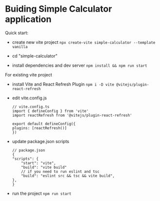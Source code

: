 # Buiding Simple Calculator application

Quick start:

- create new vite project `npx create-vite simple-calculator --template vanilla`

- cd "simple-calculator"

- install dependencies and dev server `npm install && npm run start`


For existing vite project

- install Vite and React Refresh Plugin `npm i -D vite @vitejs/plugin-react-refresh`

- edit vite.config.js 

    ```
    // vite.config.ts
    import { defineConfig } from 'vite'
    import reactRefresh from '@vitejs/plugin-react-refresh'

    export default defineConfig({
    plugins: [reactRefresh()]
    })
    ```

- update package.json scripts

    ```
    // package.json
    {
    "scripts": {
        "start": "vite",
        "build": "vite build"
        // if you need to run eslint and tsc
        "build": "eslint src && tsc && vite build",
    },
    }

    ```

- run the project `npm run start`
